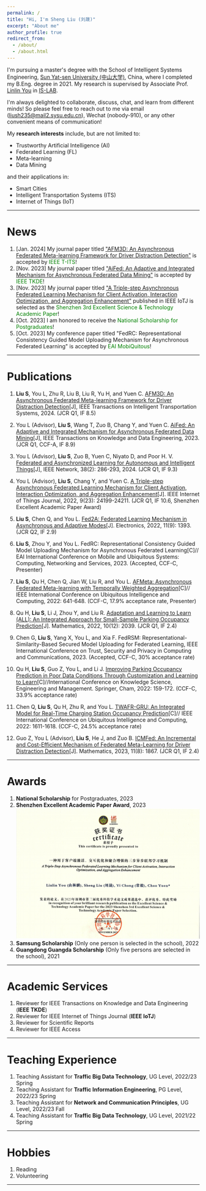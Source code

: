 ```yaml
---
permalink: /
title: "Hi, I'm Sheng Liu (刘晟)"
excerpt: "About me"
author_profile: true
redirect_from: 
  - /about/
  - /about.html
---
```


I'm pursuing a master's degree with the School of  Intelligent Systems Engineering, [Sun Yat-sen University (中山大学)](https://www.sysu.edu.cn/), China, where I completed my B.Eng. degree in 2021. My research is supervised by Associate Prof. [Linlin You](https://ise.sysu.edu.cn/teacher/teacher02/1371451.htm) in [IS-LAB](https://www.intsys-lab.com/#/). 

I'm always delighted to collaborate, discuss, chat, and learn from different minds! So please feel free to reach out to me via email (liush235@mail2.sysu.edu.cn), Wechat (nobody-910), or any other convenient means of communication!

My **research interests** include, but are not limited to: 
* Trustworthy Artificial Intelligence (AI)
* Federated Learning (FL)
* Meta-learning
* Data Mining

and their applications in: 
* Smart Cities 
* Intelligent Transportation Systems (ITS) 
* Internet of Things (IoT)

---

News
======
1. [Jan. 2024] My journal paper titled ["AFM3D: An Asynchronous Federated Meta-learning Framework for Driver Distraction Detection"](https://ieeexplore.ieee.org/document/10423999) is accepted by <font color=green>IEEE T-ITS</font>!
1. [Nov. 2023] My journal paper titled ["AiFed: An Adaptive and Integrated Mechanism for Asynchronous Federated Data Mining"](https://ieeexplore.ieee.org/document/10316646) is accepted by <font color=green>IEEE TKDE</font>!
1. [Nov. 2023] My journal paper titled ["A Triple-step Asynchronous Federated Learning Mechanism for Client Activation, Interaction Optimization, and Aggregation Enhancement"](https://ieeexplore.ieee.org/abstract/document/9815310) published in IEEE IoTJ is selected as the <font color=green>Shenzhen 3rd Excellent Science & Technology Academic Paper</font>!
1. [Oct. 2023] I am honored to receive the <font color=green>National Scholarship for Postgraduates</font>!
1. [Oct. 2023] My conference paper titled "FedRC: Representational Consistency Guided Model Uploading Mechanism for Asynchronous Federated Learning" is accepted by <font color=green>EAI MobiQuitous</font>! 

---

Publications
======
1. **Liu S**, You L, Zhu R, Liu B, Liu R, Yu H, and Yuen C. [AFM3D: An Asynchronous Federated Meta-learning Framework for Driver Distraction Detection](https://ieeexplore.ieee.org/document/10423999)[J], IEEE Transactions on Intelligent Transportation Systems, 2024. (JCR Q1, IF 8.5)
1. You L (Advisor),  **Liu S**, Wang T, Zuo B, Chang Y, and Yuen C. [AiFed: An Adaptive and Integrated Mechanism for Asynchronous Federated Data Mining](https://ieeexplore.ieee.org/document/10316646)[J], IEEE Transactions on Knowledge and Data Engineering, 2023. (JCR Q1, CCF-A, IF 8.9)

1. You L (Advisor),  **Liu S**, Zuo B, Yuen C, Niyato D, and Poor H. V. [Federated and Asynchronized Learning for Autonomous and Intelligent Things](https://ieeexplore.ieee.org/document/10274563)[J], IEEE Network, 38(2): 286-293, 2024. (JCR Q1, IF 9.3) 

1. You L (Advisor), **Liu S**, Chang Y, and Yuen C. [A Triple-step Asynchronous Federated Learning Mechanism for Client Activation, Interaction Optimization, and Aggregation Enhancement](https://ieeexplore.ieee.org/abstract/document/9815310)[J]. IEEE Internet of Things Journal, 2022, 9(23): 24199-24211. (JCR Q1, IF 10.6, Shenzhen Excellent Academic Paper Award)

1.  **Liu S**, Chen Q, and You L. [Fed2A: Federated Learning Mechanism in Asynchronous and Adaptive Modes](https://www.mdpi.com/2079-9292/11/9/1393)[J]. Electronics, 2022, 11(9): 1393. (JCR Q2, IF 2.9)

1. **Liu S**, Zhou Y, and You L. FedRC: Representational Consistency Guided Model Uploading Mechanism for Asynchronous Federated Learning[C]// EAI International Conference on Mobile and Ubiquitous Systems: Computing, Networking and Services, 2023. (Accepted, CCF-C, Presenter)

1. **Liu S**, Qu H, Chen Q, Jian W, Liu R, and You L. [AFMeta: Asynchronous Federated Meta-learning with Temporally Weighted Aggregation](https://ieeexplore.ieee.org/document/10189596)[C]// IEEE International Conference on Ubiquitous Intelligence and Computing, 2022: 641-648. (CCF-C, 17.9% acceptance rate, Presenter)

1. Qu H, **Liu S**, Li J, Zhou Y, and Liu R. [Adaptation and Learning to Learn (ALL): An Integrated Approach for Small-Sample Parking Occupancy Prediction](https://www.mdpi.com/2227-7390/10/12/2039)[J]. Mathematics, 2022, 10(12): 2039. (JCR Q1, IF 2.4)

1. Chen G, **Liu S**, Yang X, You L, and Xia F. FedRSM: Representational-Similarity-Based Secured Model Uploading for Federated Learning, IEEE International Conference on Trust, Security and Privacy in Computing and Communications, 2023. (Accepted, CCF-C, 30% acceptance rate)

1. Qu H, **Liu S**, Guo Z, You L, and Li J. [Improving Parking Occupancy Prediction in Poor Data Conditions Through Customization and Learning to Learn](https://link.springer.com/chapter/10.1007/978-3-031-10983-6_13)[C]//International Conference on Knowledge Science, Engineering and Management. Springer, Cham, 2022: 159-172. (CCF-C, 33.9% acceptance rate)

1. Chen Q, **Liu S**, Qu H, Zhu R, and You L. [TWAFR-GRU: An Integrated Model for Real-Time Charging Station Occupancy Prediction](https://ieeexplore.ieee.org/document/10189531)[C]// IEEE International Conference on Ubiquitous Intelligence and Computing, 2022: 1611-1618. (CCF-C, 24.5% acceptance rate)

1. Guo Z, You L (Advisor), **Liu S**, He J, and Zuo B. [ICMFed: An Incremental and Cost-Efficient Mechanism of Federated Meta-Learning for Driver Distraction Detection](https://www.mdpi.com/2227-7390/11/8/1867)[J]. Mathematics, 2023, 11(8): 1867. (JCR Q1, IF 2.4)


---

Awards
======
1. **National Scholarship** for Postgraduates, 2023
1. **Shenzhen Excellent Academic Paper Award**, 2023 <br/><img src='/images/about/shenzhen excellent paper.png' width= "500">
1. **Samsung Scholarship** (Only one person is selected in the school), 2022
1. **Guangdong Guangda Scholarship** (Only five persons are selected in the school), 2021

---

Academic Services
======
1. Reviewer for IEEE Transactions on Knowledge and Data Engineering (**IEEE TKDE**)
1. Reviewer for IEEE Internet of Things Journal (**IEEE IoTJ**)
1. Reviewer for Scientific Reports
1. Reviewer for IEEE Access

---

Teaching Experience
======
1. Teaching Assistant for **Traffic Big Data Technology**, UG Level, 2022/23 Spring 
1. Teaching Assistant for **Traffic Information Engineering**, PG Level, 2022/23 Spring
1. Teaching Assistant for **Network and Communication Principles**, UG Level, 2022/23 Fall
1. Teaching Assistant for **Traffic Big Data Technology**, UG Level, 2021/22 Spring

---

Hobbies
======
1. Reading
1. Volunteering

---

<script type="text/javascript" id="clustrmaps" src="//clustrmaps.com/map_v2.js?d=zbtbwNph-8mA-TtX4C-O5RtfPs6GN9nSSv5mfoPEwZw&cl=ffffff&w=a"></script>



